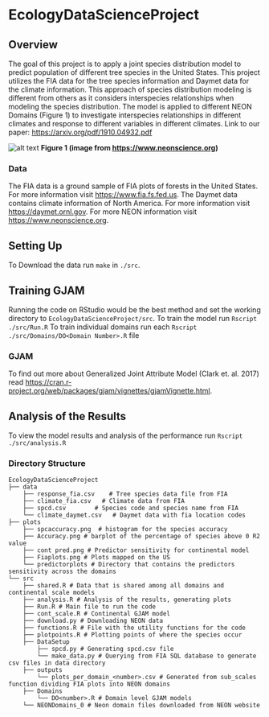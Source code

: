# EcologyDataScienceProject

## Overview
The goal of this project is to apply a joint species distribution model to predict population of different tree species in the United States. This project utilizes the FIA data for the tree species information and Daymet data for the climate information. This approach of species distribution modeling is different from others as it considers interspecies relationships when modeling the species distribution. The model is applied to different NEON Domains (Figure 1) to investigate interspecies relationships in different climates and response to different variables in different climates. Link to our paper: https://arxiv.org/pdf/1910.04932.pdf


![alt text](https://www.neonscience.org/sites/default/files/styles/fullwidth/public/image-content-images/2016_NEONBattelleDomainOverview-web.png?itok=WfKIIINK)
**Figure 1 (image from https://www.neonscience.org)**

### Data
The FIA data is a ground sample of FIA plots of forests in the United States. For more information visit https://www.fia.fs.fed.us.
The Daymet data contains climate information of North America. For more information visit https://daymet.ornl.gov.
For more NEON information visit https://www.neonscience.org.

## Setting Up
To Download the data run `make` in `./src`.

## Training GJAM
Running the code on RStudio would be the best method and set the working directory to `EcologyDataScienceProject/src`. 
To train the model run `Rscript ./src/Run.R`
To train individual domains run each `Rscript ./src/Domains/DO<Domain Number>.R` file

### GJAM
To find out more about Generalized Joint Attribute Model (Clark et. al. 2017) read https://cran.r-project.org/web/packages/gjam/vignettes/gjamVignette.html.

## Analysis of the Results
To view the model results and analysis of the performance run `Rscript ./src/analysis.R`

### Directory Structure
```
EcologyDataScienceProject
├── data 
    ├── response_fia.csv    # Tree species data file from FIA
    ├── climate_fia.csv   # Climate data from FIA
    ├── spcd.csv        # Species code and species name from FIA
    └── climate_daymet.csv   # Daymet data with fia location codes
├── plots
    ├── spcaccuracy.png  # histogram for the species accuracy
    ├── Accuracy.png # barplot of the percentage of species above 0 R2 value
    ├── cont pred.png # Predictor sensitivity for continental model
    ├── Fiaplots.png # Plots mapped on the US
    └── predictorplots # Directory that contains the predictors sensitivity across the domains
└── src
    ├── shared.R # Data that is shared among all domains and continental scale models
    ├── analysis.R # Analysis of the results, generating plots
    ├── Run.R # Main file to run the code
    ├── cont_scale.R # Continental GJAM model
    ├── download.py # Downloading NEON data
    ├── functions.R # File with the utility functions for the code
    ├── plotpoints.R # Plotting points of where the species occur
    ├── DataSetup
        ├── spcd.py # Generating spcd.csv file
        └── make_data.py # Querying from FIA SQL database to generate csv files in data directory
    ├── outputs
        └── plots_per_domain_<number>.csv # Generated from sub_scales function dividing FIA plots into NEON domains
    ├── Domains
        └── DO<number>.R # Domain level GJAM models
    └── NEONDomains_0 # Neon domain files downloaded from NEON website
```